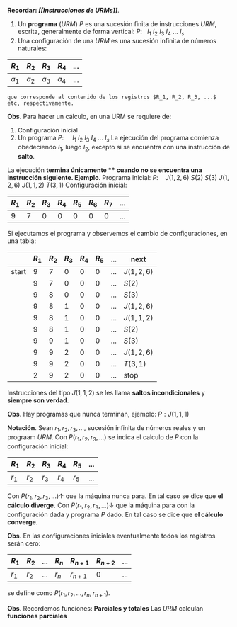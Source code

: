 **Recordar: _[[Instrucciones de URMs]]_**.

1) Un **programa** (_URM_) $P$ es una sucesión finita de instrucciones _URM_, escrita, generalmente de forma vertical:
	$P: \ \  \ I_1$
	    $I_2$
	    $I_3$
		$I_4$
		$...$
		$I_s$
2) Una configuración de una _URM_ es una sucesión infinita de números naturales:

| $R_1$ | $R_2$ | $R_3$ | $R_4$ | $...$ |
| ----- | ----- | ----- | ----- | ----- |
| $a_1$ | $a_2$ | $a_3$ | $a_4$ | $...$ |
	que corresponde al contenido de los registros $R_1, R_2, R_3, ...$ etc, respectivamente.

**Obs**. Para hacer un cálculo, en una URM se requiere de:
1. Configuración inicial
2. Un programa $P: \ \ \ \ \ I_1$
					$I_2$
					$I_3$
					$I_4$
					$...$
					$I_s$
La ejecución del programa comienza obedeciendo $I_1$, luego $I_2$, excepto si se encuentra con una instrucción de **salto**.

La ejecución **termina únicamente ** cuando no se encuentra una instrucción siguiente.
Ejemplo**. 
Programa inicial:
$P: \ \ \ \ J(1,2,6)$
	$S(2)$
	$S(3)$
	$J(1, 2, 6)$
	$J(1,1,2)$
	$T(3,1)$
Configuración inicial:

| $R_1$ | $R_2$ | $R_3$ | $R_4$ | $R_5$ | $R_6$ | $R_7$ | $...$ |
| ----- | ----- | ----- | ----- | ----- | ----- | ----- | ----- |
| 9     | 7     | 0     | 0     | 0     | 0     | 0     | $...$ |
Si ejecutamos el programa y  observemos el cambio de configuraciones, en una tabla:

|       | $R_1$ | $R_2$ | $R_3$ | $R_4$ | $R_5$ | $...$ | next         |
| ----- | ----- | ----- | ----- | ----- | ----- | ----- | ------------ |
| start | 9     | 7     | 0     | 0     | 0     | $...$ | $J(1, 2, 6)$ |
|       | 9     | 7     | 0     | 0     | 0     | $...$ | $S(2)$       |
|       | 9     | 8     | 0     | 0     | 0     | $...$ | $S(3)$       |
|       | 9     | 8     | 1     | 0     | 0     | $...$ | $J(1,2,6)$   |
|       | 9     | 8     | 1     | 0     | 0     | $...$ | $J(1,1,2)$   |
|       | 9     | 8     | 1     | 0     | 0     | $...$ | $S(2)$       |
|       | 9     | 9     | 1     | 0     | 0     | $...$ | $S(3)$       |
|       | 9     | 9     | 2     | 0     | 0     | $...$ | $J(1,2,6)$   |
|       | 9     | 9     | 2     | 0     | 0     | $...$ | $T(3,1)$     |
|       | 2     | 9     | 2     | 0     | 0     | ...   | stop         |
Instrucciones del tipo $J(1,1,2)$ se les llama **saltos incondicionales** y **siempre son verdad**.

**Obs**. Hay programas que nunca terminan, ejemplo:
$P: J(1,1,1)$

**Notación**. Sean $r_1,r_2,r_3,...$, sucesión infinita de números reales y un prograam *URM*. Con $P(r_1, r_2, r_3, ...)$ se indica el calculo de $P$ con la configuración inicial:

| $R_1$ | $R_2$ | $R_3$ | $R_4$ | $R_5$ | $...$ |
| ----- | ----- | ----- | ----- | ----- | ----- |
| $r_1$ | $r_2$ | $r_3$ | $r_4$ | $r_5$ | $...$ |

Con $P(r_1, r_2, r_3, ...) \uparrow$ que la máquina nunca para. En tal caso se dice que **el cálculo diverge.**
Con $P(r_1, r_2, r_3, ...) \downarrow$ que la máquina para con la configuración dada y programa $P$ dado. En tal caso se dice que **el cálculo converge**.

**Obs**. En las configuraciones iniciales eventualmente todos los registros  serán cero:

| $R_1$ | $R_2$ | $...$ | $R_n$ | $R_{n+1}$ | $R_{n+2}$ | $...$ |
| ----- | ----- | ----- | ----- | --------- | --------- | ----- |
| $r_1$ | $r_2$ | $...$ | $r_n$ | $r_{n+1}$ | $0$       | $...$ |
se define como $P(r_1, r_2, ..., r_n, r_{n+1})$.

**Obs**. Recordemos funciones: **Parciales y totales**
Las *URM* calculan **funciones parciales**
